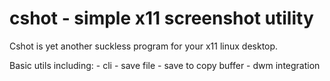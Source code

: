 # cshot - simple x11 screenshot utility #


Cshot is yet another suckless program for your x11 linux desktop.

Basic utils including:
	- cli
		- save file
		- save to copy buffer
	- dwm integration
